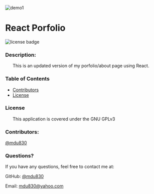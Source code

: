 ![demo1](/assets/images/demo.png)

# React Porfolio

![license badge](https://img.shields.io/github/license/mdu830/react-portfolio?color=green)

### Description: 

<ul>
    This is an updated version of my porfolio/about page using React.
</ul>

### Table of Contents
* [Contributors](#contributors)
* [License](#License)

### License
<ul>
    This application is covered under the GNU GPLv3
</ul>

### Contributors:

[@mdu830](https://api.github.com/users/mdu830)

### Questions?

If you have any questions, feel free to contact me at:

GitHub: [@mdu830](https://api.github.com/users/mdu830)

Email: mdu830@yahoo.com
